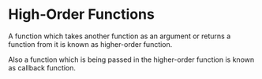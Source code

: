# High-Order Functions

A function which takes another function as an argument or returns a function from it is known as higher-order
function.

Also a function which is being passed in the higher-order function is known as callback function.

